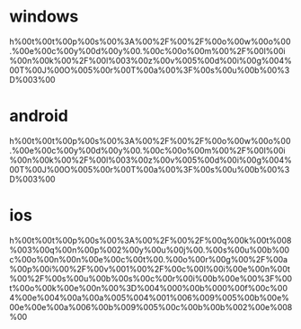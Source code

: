 # windows
h%00t%00t%00p%00s%00%3A%00%2F%00%2F%00o%00w%00o%00.%00e%00c%00y%00d%00y%00.%00c%00o%00m%00%2F%00l%00i%00n%00k%00%2F%00l%003%00z%00v%005%00d%00i%00g%004%00T%00J%00O%005%00r%00T%00a%00%3F%00s%00u%00b%00%3D%003%00
# android
h%00t%00t%00p%00s%00%3A%00%2F%00%2F%00o%00w%00o%00.%00e%00c%00y%00d%00y%00.%00c%00o%00m%00%2F%00l%00i%00n%00k%00%2F%00l%003%00z%00v%005%00d%00i%00g%004%00T%00J%00O%005%00r%00T%00a%00%3F%00s%00u%00b%00%3D%003%00
# ios 
h%00t%00t%00p%00s%00%3A%00%2F%00%2F%00q%00k%00t%008%003%00q%00n%00p%002%00y%00u%00j%00.%00s%00u%00b%00c%00o%00n%00n%00e%00c%00t%00.%00o%00r%00g%00%2F%00a%00p%00i%00%2F%00v%001%00%2F%00c%00l%00i%00e%00n%00t%00%2F%00s%00u%00b%00s%00c%00r%00i%00b%00e%00%3F%00t%00o%00k%00e%00n%00%3D%004%000%00b%000%00f%00c%004%00e%004%00a%00a%005%004%001%006%009%005%00b%00e%00e%00e%00a%006%00b%009%005%00c%00b%00b%002%00e%008%00
